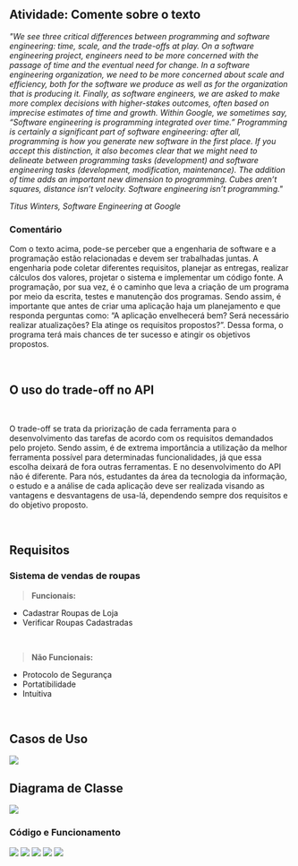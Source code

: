 <h2><b>Atividade: Comente sobre o texto</b></h2>

<i>"We see three critical differences between programming and software engineering: time, scale, and the trade-offs at play. On a software engineering project, engineers need to be more concerned with the passage of time and the eventual need for change. In a software engineering organization, we need to be more concerned about scale and efficiency, both for the software we produce as well as for the organization that is producing it. Finally, as software engineers, we are asked to make more complex decisions with higher-stakes outcomes, often based on imprecise estimates of time and growth. Within Google, we sometimes say, “Software engineering is programming integrated over time.” Programming is certainly a significant part of software engineering: after all, programming is how you generate new software in the first place. If you accept this distinction, it also becomes clear that we might need to delineate between programming tasks (development) and software engineering tasks (development, modification, maintenance). The addition of time adds an important new dimension to programming. Cubes aren’t squares, distance isn’t velocity. Software engineering isn’t programming."

Titus Winters, Software Engineering at Google</i>

<h3>Comentário</h3>

Com o texto acima, pode-se perceber que a engenharia de software e a programação estão relacionadas e devem ser trabalhadas juntas. A engenharia pode coletar diferentes requisitos, planejar as entregas, realizar cálculos dos valores, projetar o sistema e implementar um código fonte. A programação, por sua vez, é o caminho que leva a criação de um programa por meio da escrita, testes e manutenção dos programas. Sendo assim, é importante que antes de  criar uma aplicação haja um planejamento e que responda perguntas como: “A aplicação envelhecerá bem? Será necessário realizar atualizações? Ela atinge os requisitos propostos?”. Dessa forma, o programa terá mais chances de ter sucesso e atingir os objetivos propostos.

<br>

<h2><b>O uso do trade-off no API</b></h2>

<br>

O trade-off se trata da priorização de cada ferramenta para o desenvolvimento das tarefas de acordo com os requisitos demandados pelo projeto. Sendo assim, é de extrema importância a utilização da melhor ferramenta possível para determinadas funcionalidades, já que essa escolha deixará de fora outras ferramentas. E no desenvolvimento do API não é diferente. Para nós, estudantes da área da tecnologia da informação, o estudo e a análise de cada aplicação deve ser realizada visando as vantagens e desvantagens de usa-lá, dependendo sempre dos requisitos e do objetivo proposto.

<br>

<h2><b>Requisitos</b></h2>

<h3><b>Sistema de vendas de roupas</b></h3>

> **Funcionais:**

- Cadastrar Roupas de Loja
- Verificar Roupas Cadastradas

<br>

> **Não Funcionais:**

- Protocolo de Segurança
- Portatibilidade
- Intuitiva

<br>

<h2><b>Casos de Uso</b></h2>

<img src="Readme/Bertoti1.png">

<br>

<h2><b>Diagrama de Classe</b></h2>

<img src="Readme/Bertoti2.png">

<h3><b>Código e Funcionamento</b></h3>

<img src="img/a7.png">
<img src="img/a2.png">
<img src="img/a3.png">
<img src="img/a4.png">
<img src="img/a6.png">
